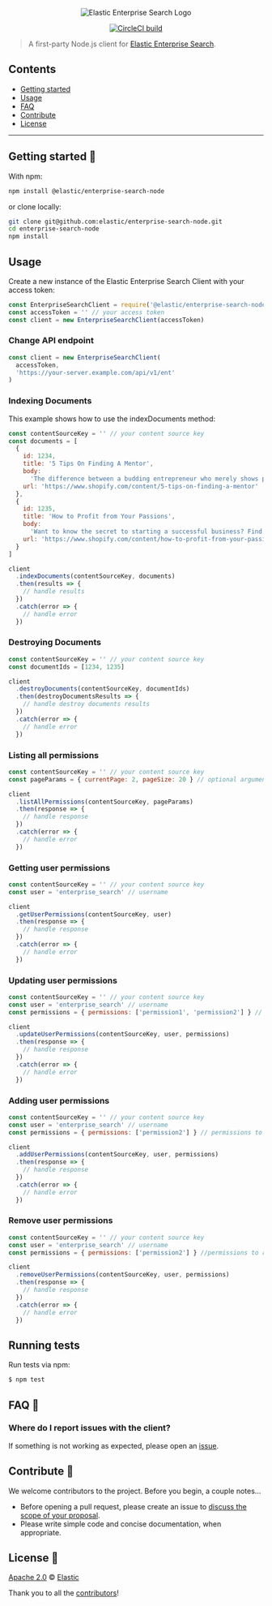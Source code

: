 <p align="center"><img src="https://github.com/elastic/enterprise-search-node/blob/master/logo-enterprise-search.png?raw=true" alt="Elastic Enterprise Search Logo"></p>

<p align="center"><a href="https://circleci.com/gh/elastic/enterprise-search-node"><img src="https://circleci.com/gh/elastic/enterprise-search-node.svg?style=svg" alt="CircleCI build"></a></p>

> A first-party Node.js client for [Elastic Enterprise Search](https://www.elastic.co/solutions/enterprise-search).

## Contents

- [Getting started](#getting-started-)
- [Usage](#usage)
- [FAQ](#faq-)
- [Contribute](#contribute-)
- [License](#license-)

---

## Getting started 🐣

With npm:

```bash
npm install @elastic/enterprise-search-node
```

or clone locally:

```bash
git clone git@github.com:elastic/enterprise-search-node.git
cd enterprise-search-node
npm install
```

## Usage

Create a new instance of the Elastic Enterprise Search Client with your access token:

```javascript
const EnterpriseSearchClient = require('@elastic/enterprise-search-node')
const accessToken = '' // your access token
const client = new EnterpriseSearchClient(accessToken)
```

### Change API endpoint

```javascript
const client = new EnterpriseSearchClient(
  accessToken,
  'https://your-server.example.com/api/v1/ent'
)
```

### Indexing Documents

This example shows how to use the indexDocuments method:

```javascript
const contentSourceKey = '' // your content source key
const documents = [
  {
    id: 1234,
    title: '5 Tips On Finding A Mentor',
    body:
      'The difference between a budding entrepreneur who merely shows promise and one who is already enjoying some success often comes down to mentoring.',
    url: 'https://www.shopify.com/content/5-tips-on-finding-a-mentor'
  },
  {
    id: 1235,
    title: 'How to Profit from Your Passions',
    body:
      'Want to know the secret to starting a successful business? Find a void and fill it.',
    url: 'https://www.shopify.com/content/how-to-profit-from-your-passions'
  }
]

client
  .indexDocuments(contentSourceKey, documents)
  .then(results => {
    // handle results
  })
  .catch(error => {
    // handle error
  })
```

### Destroying Documents

```javascript
const contentSourceKey = '' // your content source key
const documentIds = [1234, 1235]

client
  .destroyDocuments(contentSourceKey, documentIds)
  .then(destroyDocumentsResults => {
    // handle destroy documents results
  })
  .catch(error => {
    // handle error
  })
```

### Listing all permissions

```javascript
const contentSourceKey = '' // your content source key
const pageParams = { currentPage: 2, pageSize: 20 } // optional argument

client
  .listAllPermissions(contentSourceKey, pageParams)
  .then(response => {
    // handle response
  })
  .catch(error => {
    // handle error
  })
```

### Getting user permissions

```javascript
const contentSourceKey = '' // your content source key
const user = 'enterprise_search' // username

client
  .getUserPermissions(contentSourceKey, user)
  .then(response => {
    // handle response
  })
  .catch(error => {
    // handle error
  })
```

### Updating user permissions

```javascript
const contentSourceKey = '' // your content source key
const user = 'enterprise_search' // username
const permissions = { permissions: ['permission1', 'permission2'] } // permissions to assign to the user

client
  .updateUserPermissions(contentSourceKey, user, permissions)
  .then(response => {
    // handle response
  })
  .catch(error => {
    // handle error
  })
```

### Adding user permissions

```javascript
const contentSourceKey = '' // your content source key
const user = 'enterprise_search' // username
const permissions = { permissions: ['permission2'] } // permissions to add to the user

client
  .addUserPermissions(contentSourceKey, user, permissions)
  .then(response => {
    // handle response
  })
  .catch(error => {
    // handle error
  })
```

### Remove user permissions

```javascript
const contentSourceKey = '' // your content source key
const user = 'enterprise_search' // username
const permissions = { permissions: ['permission2'] } //permissions to remove from the user

client
  .removeUserPermissions(contentSourceKey, user, permissions)
  .then(response => {
    // handle response
  })
  .catch(error => {
    // handle error
  })
```

## Running tests

Run tests via npm:

```bash
$ npm test
```

## FAQ 🔮

### Where do I report issues with the client?

If something is not working as expected, please open an [issue](https://github.com/elastic/enterprise-search-node/issues/new).

## Contribute 🚀

We welcome contributors to the project. Before you begin, a couple notes...

- Before opening a pull request, please create an issue to [discuss the scope of your proposal](https://github.com/elastic/enterprise-search-node/issues).
- Please write simple code and concise documentation, when appropriate.

## License 📗

[Apache 2.0](https://github.com/elastic/enterprise-search-node/blob/master/LICENSE.txt) © [Elastic](https://github.com/elastic)

Thank you to all the [contributors](https://github.com/elastic/enterprise-search-node/graphs/contributors)!
